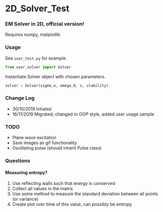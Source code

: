 2D_Solver_Test
==============

### EM Solver in 2D, official version!
Requires numpy, matplotlib

### Usage
See ```user_test.py``` for example.

```python
from user_solver import Solver
```

Instantiate Solver object with chosen parameters.
``` python
solver = Solver(sigma_w, omega_0, s, stability)
```




### Change Log


* 30/10/2019 Intiated
* 16/11/2019 Migrated; changed to OOP style, added user usage sample

### TODO

* Plane wave excitation
* Save images as gif functionality
* Oscillating pulse (should inherit Pulse class)

### Questions

#### Measuring entropy?
1. Use reflecting walls such that energy is conserved
2. Collect all values in the matrix 
3. Use some method to measure the standard deviation between all points (or variance)
4. Create plot over time of this value, can possibly be entropy
